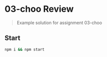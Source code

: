# 03-choo Review

> Example solution for assignment 03-choo

## Start

```bash
npm i && npm start
```
